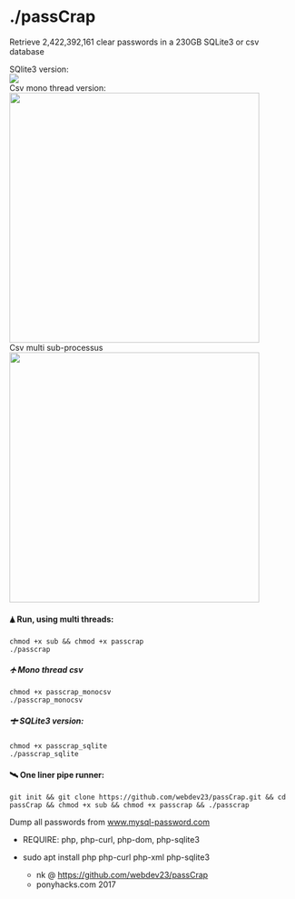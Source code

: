 # ./passCrap

Retrieve 2,422,392,161 clear passwords in a 230GB SQLite3 or csv database

SQlite3 version:<br>
<img src="https://media.giphy.com/media/3ohzdQgxboDlOInXTW/giphy.gif"></img><br>
Csv mono thread version:<br>
<img width="440" src="https://media.giphy.com/media/3oKIPpMOdFh2k6AaFG/giphy.gif"></img><br>
Csv multi sub-processus<br>
<img width="440" src="https://media.giphy.com/media/xUPGct38mRrhuDYfWE/giphy.gif"></img>

#### 🛦 Run, using multi threads:

    chmod +x sub && chmod +x passcrap
    ./passcrap

##### 🛧 Mono thread csv

    chmod +x passcrap_monocsv
    ./passcrap_monocsv

##### 🛨 SQLite3 version:

    chmod +x passcrap_sqlite
    ./passcrap_sqlite

#### 🛰 One liner pipe runner:

    git init && git clone https://github.com/webdev23/passCrap.git && cd passCrap && chmod +x sub && chmod +x passcrap && ./passcrap

Dump all passwords from www.mysql-password.com

* REQUIRE: php, php-curl, php-dom, php-sqlite3
* sudo apt install php php-curl php-xml php-sqlite3

  
  * nk @ https://github.com/webdev23/passCrap
  * ponyhacks.com 2017
  
